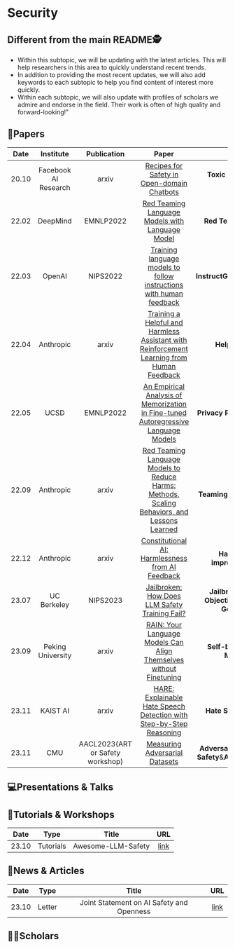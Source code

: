 # Security

## Different from the main README🕵️

- Within this subtopic, we will be updating with the latest articles. This will help researchers in this area to quickly understand recent trends.
- In addition to providing the most recent updates, we will also add keywords to each subtopic to help you find content of interest more quickly.
- Within each subtopic, we will also update with profiles of scholars we admire and endorse in the field. Their work is often of high quality and forward-looking!"

## 📑Papers

| Date  |      Institute       |           Publication            |                                                                                            Paper                                                                                            |                                      Keywords                                      |
|:-----:|:--------------------:|:--------------------------------:|:-------------------------------------------------------------------------------------------------------------------------------------------------------------------------------------------:|:----------------------------------------------------------------------------------:|
| 20.10 | Facebook AI Research |              arxiv               |                                                       [Recipes for Safety in Open-domain Chatbots](https://arxiv.org/abs/2010.07079)                                                        |                         **Toxic Behavior**&**Open-domain**                         |
| 22.02 |       DeepMind       |            EMNLP2022             |                                              [Red Teaming Language Models with Language Model](https://aclanthology.org/2022.emnlp-main.225/)                                               |                           **Red Teaming**&**Harm Test**                            |
| 22.03 |        OpenAI        |             NIPS2022             | [Training language models to follow instructions with human feedback](https://proceedings.neurips.cc/paper_files/paper/2022/hash/b1efde53be364a73914f58805a001731-Abstract-Conference.html) |                       **InstructGPT**&**RLHF**&**Harmless**                        |
| 22.04 |      Anthropic       |              arxiv               |                                [Training a Helpful and Harmless Assistant with Reinforcement Learning from Human Feedback](https://arxiv.org/abs/2204.05862)                                |                              **Helpful**&**Harmless**                              |
| 22.05 |         UCSD         |            EMNLP2022             |                             [An Empirical Analysis of Memorization in Fine-tuned Autoregressive Language Models](https://aclanthology.org/2022.emnlp-main.119/)                             |                         **Privacy Risks**&**Memorization**                         |
| 22.09 |      Anthropic       |              arxiv               |                              [Red Teaming Language Models to Reduce Harms: Methods, Scaling Behaviors, and Lessons Learned](https://arxiv.org/abs/2209.07858)                               |                      **Red Teaming**&**Harmless**&**Helpful**                      |
| 22.12 |      Anthropic       |              arxiv               |                                                    [Constitutional AI: Harmlessness from AI Feedback](https://arxiv.org/abs/2212.08073)                                                     |                    **Harmless**&**Self-improvement**&**RLAIF**                     |
| 23.07 |     UC Berkeley      |             NIPS2023             |                                                     [Jailbroken: How Does LLM Safety Training Fail?](https://arxiv.org/abs/2307.02483)                                                      |        **Jailbreak**&**Competing Objectives**&**Mismatched Generalization**        |
| 23.09 |  Peking University   |              arxiv               |                                           [RAIN: Your Language Models Can Align Themselves without Finetuning](https://arxiv.org/abs/2309.07124)                                            |                      **Self-boosting**&**Rewind Mechanisms**                       |
| 23.11 |       KAIST AI       |              arxiv               |                                           [HARE: Explainable Hate Speech Detection with Step-by-Step Reasoning](https://arxiv.org/abs/2311.00321)                                           |                           **Hate Speech**&**Detection**                            |
| 23.11 |         CMU          | AACL2023(ART or Safety workshop) |                                                             [Measuring Adversarial Datasets](https://arxiv.org/abs/2311.03566)                                                              |         **Adversarial Robustness**&**AI Safety**&**Adversarial Datasets**          |



## 💻Presentations & Talks


## 📖Tutorials & Workshops

| Date  |   Type    |       Title        |                         URL                          |
|:-----:|:---------:|:------------------:|:----------------------------------------------------:|
| 23.10 | Tutorials | Awesome-LLM-Safety | [link](https://github.com/ydyjya/Awesome-LLM-Safety) |

## 📰News & Articles

| Date  |   Type    |       Title        |                         URL                          |
|:-----:|:---------:|:------------------:|:----------------------------------------------------:|
| 23.10 | Letter | Joint Statement on AI Safety and Openness | [link](https://open.mozilla.org/letter/) |

## 🧑‍🏫Scholars
